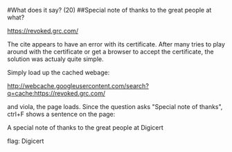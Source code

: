 #What does it say? (20)
##Special note of thanks to the great people at what?

https://revoked.grc.com/

The cite appears to have an error with its certificate. After many tries to play around with the certificate or get a browser to accept the certificate,
the solution was actualy quite simple.

Simply load up the cached webage:

http://webcache.googleusercontent.com/search?q=cache:https://revoked.grc.com/

and viola, the page loads. Since the question asks "Special note of thanks", ctrl+F shows a sentence on the page:

A special note of thanks to the great people at Digicert

flag: Digicert
